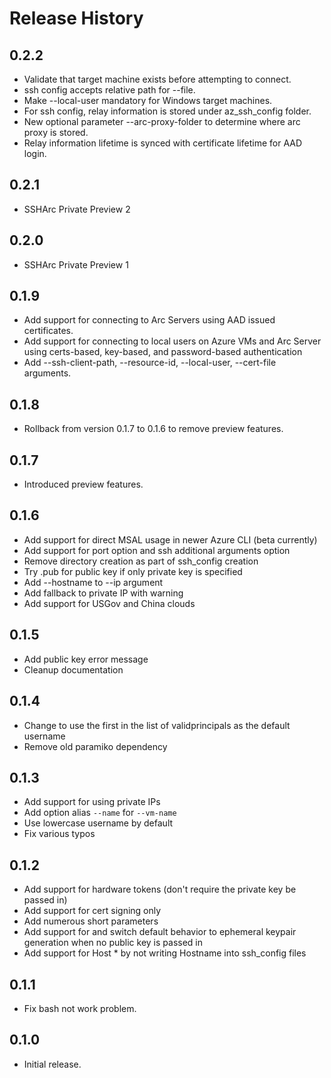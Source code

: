 Release History
===============
0.2.2
-----
* Validate that target machine exists before attempting to connect.
* ssh config accepts relative path for --file.
* Make --local-user mandatory for Windows target machines.
* For ssh config, relay information is stored under az_ssh_config folder.
* New optional parameter --arc-proxy-folder to determine where arc proxy is stored.
* Relay information lifetime is synced with certificate lifetime for AAD login.

0.2.1
-----
* SSHArc Private Preview 2

0.2.0
-----
* SSHArc Private Preview 1

0.1.9
-----
* Add support for connecting to Arc Servers using AAD issued certificates.
* Add support for connecting to local users on Azure VMs and Arc Server using certs-based, key-based, and password-based authentication
* Add --ssh-client-path, --resource-id, --local-user, --cert-file arguments.

0.1.8
-----
* Rollback from version 0.1.7 to 0.1.6 to remove preview features.

0.1.7
-----
* Introduced preview features.

0.1.6
-----
* Add support for direct MSAL usage in newer Azure CLI (beta currently)
* Add support for port option and ssh additional arguments option
* Remove directory creation as part of ssh_config creation
* Try .pub for public key if only private key is specified
* Add --hostname to --ip argument
* Add fallback to private IP with warning
* Add support for USGov and China clouds

0.1.5
-----
* Add public key error message
* Cleanup documentation

0.1.4
-----
* Change to use the first in the list of validprincipals as the default username
* Remove old paramiko dependency

0.1.3
-----
* Add support for using private IPs
* Add option alias `--name` for `--vm-name`
* Use lowercase username by default
* Fix various typos

0.1.2
-----
* Add support for hardware tokens (don't require the private key be passed in)
* Add support for cert signing only
* Add numerous short parameters
* Add support for and switch default behavior to ephemeral keypair generation when no public key is passed in
* Add support for Host * by not writing Hostname into ssh_config files

0.1.1
-----
* Fix bash not work problem.

0.1.0
-----
* Initial release.